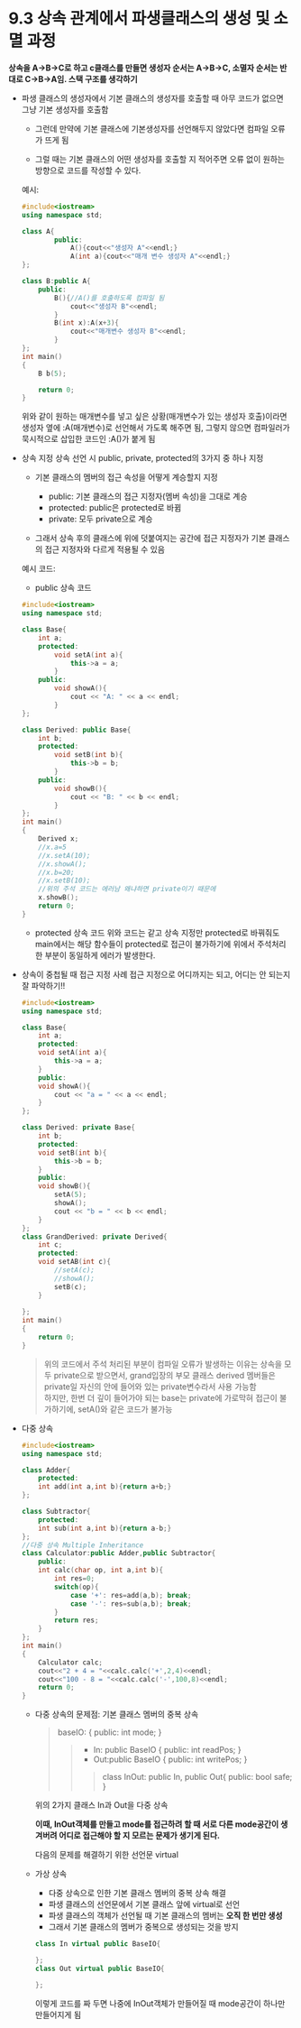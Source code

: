 9.3 상속 관계에서 파생클래스의 생성 및 소멸 과정
==============================================
**상속을 A->B->C로 하고 c클래스를 만들면 생성자 순서는 A->B->C, 소멸자 순서는 반대로 C->B->A임. 스택 구조를 생각하기**

+ 파생 클래스의 생성자에서 기본 클래스의 생성자를 호출할 때 아무 코드가 없으면 그냥 기본 생성자를 호출함
    - 그런데 만약에 기본 클래스에 기본생성자를 선언해두지 않았다면 컴파일 오류가 뜨게 됨

    - 그럴 때는 기본 클래스의 어떤 생성자를 호출할 지 적어주면 오류 없이 원하는 방향으로 코드를 작성할 수 있다.

    예시:

    ```cpp
    #include<iostream>
    using namespace std;

    class A{
            public:
                A(){cout<<"생성자 A"<<endl;}
                A(int a){cout<<"매개 변수 생성자 A"<<endl;}
    };

    class B:public A{
        public:
            B(){//A()를 호출하도록 컴파일 됨
                cout<<"생성자 B"<<endl;
            }
            B(int x):A(x+3){
                cout<<"매개변수 생성자 B"<<endl;
            }
    };
    int main()
    {
        B b(5);

        return 0;
    }
    ```
    위와 같이 원하는 매개변수를 넣고 싶은 상황(매개변수가 있는 생성자 호출)이라면 생성자 옆에 :A(매개변수)로 선언해서 가도록 해주면 됨, 그렇지 않으면 컴파일러가 묵시적으로 삽입한 코드인 :A()가 붙게 됨

+ 상속 지정
    상속 선언 시 public, private, protected의 3가지 중 하나 지정
    - 기본 클래스의 멤버의 접근 속성을 어떻게 계승할지 지정
        * public: 기본 클래스의 접근 지정자(멤버 속성)을 그대로 계승
        * protected: public은 protected로 바뀜
        * private: 모두 private으로 계승
    
    - 그래서 상속 후의 클래스에 위에 덧붙여지는 공간에 접근 지정자가 기본 클래스의 접근 지정자와 다르게 적용될 수 있음

    예시 코드: 
    * public 상속 코드
    ```cpp
    #include<iostream>
    using namespace std;

    class Base{
        int a;
        protected:
            void setA(int a){
                this->a = a;
            }   
        public:
            void showA(){
                cout << "A: " << a << endl;
            }
    };

    class Derived: public Base{
        int b;
        protected:
            void setB(int b){
                this->b = b;
            }
        public:
            void showB(){
                cout << "B: " << b << endl;
            }
    };
    int main()
    {
        Derived x;
        //x.a=5
        //x.setA(10);
        //x.showA();
        //x.b=20;
        //x.setB(10);
        //위의 주석 코드는 에러남 왜냐하면 private이기 때문에
        x.showB();
        return 0;
    }
    ```
    * protected 상속 코드
        위와 코드는 같고 상속 지정만 protected로 바꿔줘도 main에서는 해당 함수들이 protected로 접근이 불가하기에 위에서 주석처리한 부분이 동일하게 에러가 발생한다.

+ 상속이 중첩될 때 접근 지정 사례
    접근 지정으로 어디까지는 되고, 어디는 안 되는지 잘 파악하기!!
    ```cpp
    #include<iostream>
    using namespace std;

    class Base{
        int a;
        protected:
        void setA(int a){
            this->a = a;
        }
        public:
        void showA(){
            cout << "a = " << a << endl;
        }
    };

    class Derived: private Base{
        int b;
        protected:
        void setB(int b){
            this->b = b;
        }
        public:
        void showB(){
            setA(5);
            showA();
            cout << "b = " << b << endl;
        }
    };
    class GrandDerived: private Derived{
        int c;
        protected:
        void setAB(int c){
            //setA(c);
            //showA();
            setB(c);
        }
        
    };
    int main()
    {
        return 0;
    }
    ```
    > 위의 코드에서 주석 처리된 부분이 컴파일 오류가 발생하는 이유는 상속을 모두 private으로 받으면서, grand입장의 부모 클래스 derived 멤버들은 private일 자신의 안에 들어와 있는 private변수라서 사용 가능함<br> 하지만, 한번 더 깊이 들어가야 되는 base는 private에 가로막혀 접근이 불가하기에, setA()와 같은 코드가 불가능

+ 다중 상속
    ```cpp
    #include<iostream>
    using namespace std;

    class Adder{
        protected:
        int add(int a,int b){return a+b;}
    };

    class Subtractor{
        protected:
        int sub(int a,int b){return a-b;}
    };
    //다중 상속 Multiple Inheritance
    class Calculator:public Adder,public Subtractor{
        public:
        int calc(char op, int a,int b){
            int res=0;
            switch(op){
                case '+': res=add(a,b); break;
                case '-': res=sub(a,b); break;
            }
            return res;
        }
    };
    int main()
    {
        Calculator calc;
        cout<<"2 + 4 = "<<calc.calc('+',2,4)<<endl;
        cout<<"100 - 8 = "<<calc.calc('-',100,8)<<endl;
        return 0;
    }
    ```

    * 다중 상속의 문제점: 기본 클래스 멤버의 중복 상속
        > baseIO: { public: int mode; }
        >>+ In: public BaseIO { public: int readPos; }
        >>+ Out:public BaseIO { public: int writePos; }
        >>> class InOut: public In, public Out{
            public: bool safe;
        }
        
        위의 2가지 클래스 In과 Out을 다중 상속

        **이때, InOut객체를 만들고 mode를 접근하려 할 때 서로 다른 mode공간이 생겨버려 어디로 접근해야 할 지 모르는 문제가 생기게 된다.**

        다음의 문제를 해결하기 위한 선언문 virtual

    * 가상 상속
        - 다중 상속으로 인한 기본 클래스 멤버의 중복 상속 해결
        - 파생 클래스의 선언문에서 기본 클래스 앞에 virtual로 선언
        - 파생 클래스의 객체가 선언될 때 기본 클래스의 멤버는 **오직 한 번만 생성**
        - 그래서 기본 클래스의 멤버가 중복으로 생성되는 것을 방지
        ```cpp
        class In virtual public BaseIO{

        };
        class Out virtual public BaseIO{

        };
        ```
        이렇게 코드를 짜 두면 나중에 InOut객체가 만들어질 때 mode공간이 하나만 만들어지게 됨

